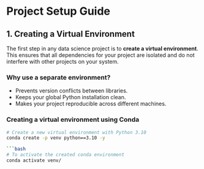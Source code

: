 # Project Setup Guide

## 1. Creating a Virtual Environment

The first step in any data science project is to **create a virtual environment**.  
This ensures that all dependencies for your project are isolated and do not interfere with other projects on your system.

### Why use a separate environment?
- Prevents version conflicts between libraries.
- Keeps your global Python installation clean.
- Makes your project reproducible across different machines.

### Creating a virtual environment using Conda

```bash
# Create a new virtual environment with Python 3.10
conda create -p venv python==3.10 -y

```bash
# To activate the created conda environment
conda activate venv/